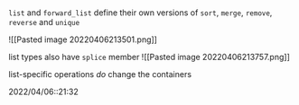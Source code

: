 # 
`list` and `forward_list` define their own versions of `sort`, `merge`, `remove`, `reverse` and `unique`

![[Pasted image 20220406213501.png]]

list types also have `splice` member
![[Pasted image 20220406213757.png]]

list-specific operations _do_ change the containers

2022/04/06::21:32

